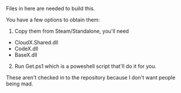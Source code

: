 Files in here are needed to build this.

You have a few options to obtain them:
1. Copy them from Steam/Standalone, you'll need
  * CloudX.Shared.dll
  * CodeX.dll
  * BaseX.dll
2. Run Get.ps1 which is a poweshell script that'll do it for you.

These aren't checked in to the repository because I don't want people being mad.
